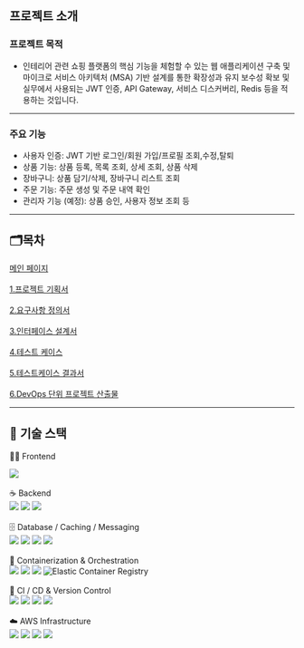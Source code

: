 ## 프로젝트 소개

### 프로젝트 목적

- 인테리어 관련 쇼핑 플랫폼의 핵심 기능을 체험할 수 있는 웹 애플리케이션 구축 및
  <br>
  마이크로 서비스 아키텍처 (MSA) 기반 설계를 통한 확장성과 유지 보수성 확보 및
  <br>실무에서 사용되는 JWT 인증, API Gateway, 서비스 디스커버리, Redis 등을 적용하는 것입니다.

***************

### 주요 기능

- 사용자 인증: JWT 기반 로그인/회원 가입/프로필 조회,수정,탈퇴
- 상품 기능: 상품 등록, 목록 조회, 상세 조회, 상품 삭제
- 장바구니: 상품 담기/삭제, 장바구니 리스트 조회
- 주문 기능: 주문 생성 및 주문 내역 확인
- 관리자 기능 (예정): 상품 승인, 사용자 정보 조회 등

***************

## 🗂️목차
[메인 페이지](https://catkin-krypton-a30.notion.site/MSA-4-1f423e41e5498028a45ef8861f3722bc)<br><br>
[1.프로젝트 기획서](https://catkin-krypton-a30.notion.site/1f423e41e54980fba312cabdce3e44ce)<br><br>
[2.요구사항 정의서](https://catkin-krypton-a30.notion.site/1f423e41e5498097be9bc637319fd619)<br>   
[3.인터페이스 설계서](https://catkin-krypton-a30.notion.site/1f423e41e54980babbfbd99028452682)<br>   
[4.테스트 케이스](https://catkin-krypton-a30.notion.site/1f423e41e5498081b8cec04435dbd705)<br><br>
[5.테스트케이스 결과서](https://catkin-krypton-a30.notion.site/1f423e41e549802981b7ecc8ae204b79)<br><br>
[6.DevOps 단위 프로젝트 산출물](https://catkin-krypton-a30.notion.site/6-DevOps-21523e41e5498009b26dcf2e3db58cd5)<br>

***************

## 🚀 기술 스택

🧑‍💻 Frontend
<div align="left"> <img src="https://img.shields.io/badge/React-61DAFB?style=for-the-badge&logo=react&logoColor=black"> </div><br>
☕ Backend
<div align="left"> <img src="https://img.shields.io/badge/Java-007396?style=for-the-badge&logo=java&logoColor=white"> <img src="https://img.shields.io/badge/Spring-6DB33F?style=for-the-badge&logo=spring&logoColor=white"> <img src="https://img.shields.io/badge/Spring Boot-6DB33F?style=for-the-badge&logo=springboot&logoColor=white"> </div><br>
🗄️ Database / Caching / Messaging
<div align="left"> <img src="https://img.shields.io/badge/MySQL-4479A1?style=for-the-badge&logo=mysql&logoColor=white"> <img src="https://img.shields.io/badge/Redis-DC382D?style=for-the-badge&logo=redis&logoColor=white"> <img src="https://img.shields.io/badge/Amazon ElastiCache-FF9900?style=for-the-badge&logo=redis&logoColor=white"> <img src="https://img.shields.io/badge/Amazon MQ-FF9900?style=for-the-badge&logo=apacheactivemq&logoColor=white"> </div><br>
🐳 Containerization & Orchestration
<div align="left"> <img src="https://img.shields.io/badge/Docker-2496ED?style=for-the-badge&logo=docker&logoColor=white"> <img src="https://img.shields.io/badge/Kubernetes-326CE5?style=for-the-badge&logo=kubernetes&logoColor=white"> <img src="https://img.shields.io/badge/ArgoCD-EF7B4D?style=for-the-badge&logo=argo&logoColor=white"> <img src="https://img.shields.io/badge/AWS ECR-FF9900?style=for-the-badge&logo=amazonaws&logoColor=white" title="Elastic Container Registry"> </div><br>
🔄 CI / CD & Version Control
<div align="left"> <img src="https://img.shields.io/badge/GitHub Actions-2088FF?style=for-the-badge&logo=githubactions&logoColor=white"> <img src="https://img.shields.io/badge/Jenkins-D24939?style=for-the-badge&logo=jenkins&logoColor=white"> <img src="https://img.shields.io/badge/GitHub-181717?style=for-the-badge&logo=github&logoColor=white"> <img src="https://img.shields.io/badge/Git-F05032?style=for-the-badge&logo=git&logoColor=white"> </div><br>
☁️ AWS Infrastructure
<div align="left"> <img src="https://img.shields.io/badge/Amazon EC2-FF9900?style=for-the-badge&logo=amazonaws&logoColor=white"> <img src="https://img.shields.io/badge/Amazon S3-569A31?style=for-the-badge&logo=amazonaws&logoColor=white"> <img src="https://img.shields.io/badge/Route 53-FF9900?style=for-the-badge&logo=amazonaws&logoColor=white"> <img src="https://img.shields.io/badge/CloudFront-FF9900?style=for-the-badge&logo=amazonaws&logoColor=white"> </div>
  

